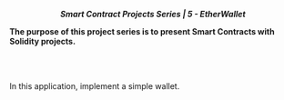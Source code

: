**_<center>Smart Contract Projects Series | 5 - EtherWallet </center>_**

**The purpose of this project series is to present Smart Contracts with Solidity projects.**

<br>

<br>

In this application, implement a simple wallet.

<br>

<br>

<br>
